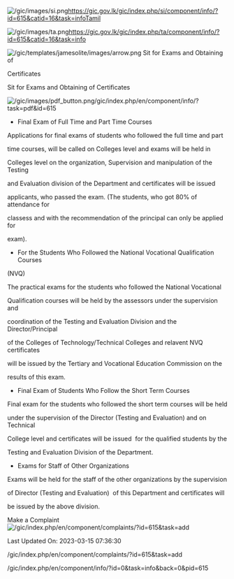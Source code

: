 <!-- Source: https://gic.gov.lk/gic/index.php/en/component/info/?id=615&catid=16&task=info -->

![/gic/images/si.png](/gic/images/si.png)https://gic.gov.lk/gic/index.php/si/component/info/?id=615&catid=16&task=infoTamil

![/gic/images/ta.png](/gic/images/ta.png)https://gic.gov.lk/gic/index.php/ta/component/info/?id=615&catid=16&task=info

![/gic/templates/jamesolite/images/arrow.png](/gic/templates/jamesolite/images/arrow.png) Sit for Exams and Obtaining of

Certificates

Sit for Exams and Obtaining of Certificates

![/gic/images/pdf_button.png](/gic/images/pdf_button.png)/gic/index.php/en/component/info/?task=pdf&id=615

 * Final Exam of Full Time and Part Time Courses

Applications for final exams of students who followed the full time and part

time courses, will be called on Colleges level and exams will be held in

Colleges level on the organization, Supervision and manipulation of the Testing

and Evaluation division of the Department and certificates will be issued

applicants, who passed the exam. (The students, who got 80% of attendance for

classess and with the recommendation of the principal can only be applied for

exam).

 * For the Students Who Followed the National Vocational Qualification Courses

 (NVQ)

The practical exams for the students who followed the National Vocational

Qualification courses will be held by the assessors under the supervision and

coordination of the Testing and Evaluation Division and the Director/Principal

of the Colleges of Technology/Technical Colleges and relavent NVQ certificates

will be issued by the Tertiary and Vocational Education Commission on the

results of this exam.

 * Final Exam of Students Who Follow the Short Term Courses

Final exam for the students who followed the short term courses will be held

under the supervision of the Director (Testing and Evaluation) and on Technical

College level and certificates will be issued  for the qualified students by the

Testing and Evaluation Division of the Department.

 * Exams for Staff of Other Organizations

Exams will be held for the staff of the other organizations by the supervision

of Director (Testing and Evaluation)  of this Department and certificates will

be issued by the above division.

Make a Complaint ![/gic/index.php/en/component/complaints/?id=615&task=add](/gic/index.php/en/component/complaints/?id=615&task=add)

Last Updated On: 2023-03-15 07:36:30

/gic/index.php/en/component/complaints/?id=615&task=add

/gic/index.php/en/component/info/?id=0&task=info&back=0&pid=615